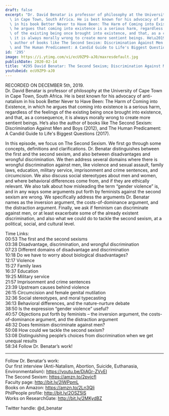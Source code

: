 ```yaml
---
draft: false
excerpt: "Dr. David Benatar is professor of philosophy at the University of Cape Town\
  \ in Cape Town, South Africa. He is best known for his advocacy of anti-natalism\
  \ in his book Better Never to Have Been: The Harm of Coming into Existence, in which\
  \ he argues that coming into existence is a serious harm, regardless of the feelings\
  \ of the existing being once brought into existence, and that, as a consequence,\
  \ it is always morally wrong to create more sentient beings. He\u2019s also the\
  \ author of books like The Second Sexism: Discrimination Against Men and Boys (2012),\
  \ and The Human Predicament: A Candid Guide to Life's Biggest Questions (2017)."
id: '295'
image: https://i.ytimg.com/vi/ecU9ZP9-aJ0/maxresdefault.jpg
publishDate: 2020-02-14
title: '#295 David Benatar: The Second Sexism; Discrimination Against Men And Boys'
youtubeid: ecU9ZP9-aJ0
---
```

RECORDED ON DECEMBER 5th, 2019.  
Dr. David Benatar is professor of philosophy at the University of Cape Town in Cape Town, South Africa. He is best known for his advocacy of anti-natalism in his book Better Never to Have Been: The Harm of Coming into Existence, in which he argues that coming into existence is a serious harm, regardless of the feelings of the existing being once brought into existence, and that, as a consequence, it is always morally wrong to create more sentient beings. He’s also the author of books like The Second Sexism: Discrimination Against Men and Boys (2012), and The Human Predicament: A Candid Guide to Life's Biggest Questions (2017).

In this episode, we focus on The Second Sexism. We first go through some concepts, definitions and clarifications. Dr. Benatar distinguishes between the first and the second sexism, and also between disadvantages and wrongful discrimination. We then address several domains where there is wrongful discrimination against men, like violence and sexual assault, family laws, education, military service, imprisonment and crime sentences, and circumcision. We also discuss social stereotypes about men and women, and where behavioral differences come from, and if they are ethically relevant. We also talk about how misleading the term “gender violence” is, and in any ways some arguments put forth by feminists against the second sexism are wrong. We specifically address the arguments Dr. Benatar names as the inversion argument, the costs-of-dominance argument, and the distraction argument. Finally, we ask if feminism can discriminate against men, or at least exacerbate some of the already existent discrimination, and also what we could do to tackle the second sexism, at a political, social, and cultural level.


Time Links:  
00:53  The first and the second sexisms  
03:38  Disadvantage, discrimination, and wrongful discrimination   
07:23  Different domains of disadvantage and discrimination   
10:18  Do we have to worry about biological disadvantages?  
12:17  Violence  
15:27  Family laws  
16:37  Education  
19:25  Military service  
21:57  Imprisonment and crime sentences  
23:39  Upstream causes behind violence  
26:15  Circumcision and female genital mutilation  
32:36  Social stereotypes, and moral typecasting  
36:13  Behavioral differences, and the nature-nurture debate  
38:50  Is the expression “gender violence” useful?  
40:57  Objections put forth by feminists – the inversion argument, the costs-of-dominance argument, and the distraction argument  
48:32  Does feminism discriminate against men?  
50:08  How could we tackle the second sexism?  
53:08  Distinguishing people’s choices from discrimination when we get unequal results  
58:34  Follow Dr. Benatar’s work!

---

Follow Dr. Benatar’s work:  
Our first interview (Anti-Natalism, Abortion, Suicide, Euthanasia, Environmentalism): https://youtu.be/DiAGr-ZVvEI  
The Second Sexism: https://amzn.to/2pvjcfl  
Faculty page: http://bit.ly/2IWPpmL  
Books on Amazon: https://amzn.to/2Ln3Qli  
PhilPeople profile: http://bit.ly/2OSZ5lS  
Works on ResearchGate: http://bit.ly/2MKydBZ

Twitter handle: @d_benatar
